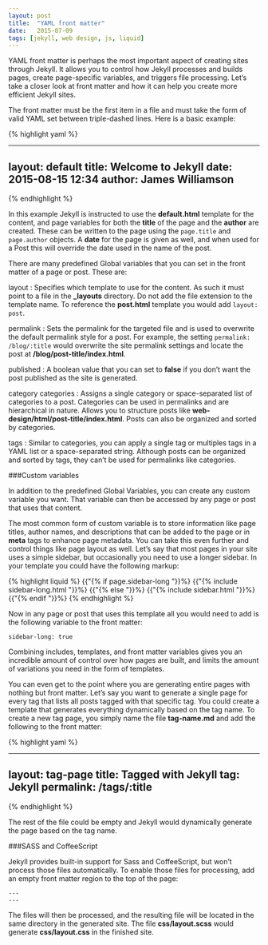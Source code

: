 ```yaml
---
layout: post
title:  "YAML front matter"
date:   2015-07-09
tags: [jekyll, web design, js, liquid]
---
```

YAML front matter is perhaps the most important aspect of creating sites through Jekyll. It allows you to control how Jekyll processes and builds pages, create page-specific variables, and triggers file processing. Let’s take a closer look at front matter and how it can help you create more efficient Jekyll sites.

The front matter must be the first item in a file and must take the form of valid YAML set between triple-dashed lines. Here is a basic example:

{% highlight yaml %}

---
layout: default
title: Welcome to Jekyll
date: 2015-08-15 12:34
author: James Williamson
---

{% endhighlight %}

In this example Jekyll is instructed to use the **default.html** template for the content, and page variables for both the **title** of the page and the **author** are created. These can be written to the page using the `page.title` and `page.author` objects. A **date** for the page is given as well, and when used for a Post this will override the date used in the name of the post.

There are many predefined Global variables that you can set in the front matter of a page or post. These are:

layout
: Specifies which template to use for the content. As such it must point to a file in the **_layouts** directory. Do not add the file extension to the template name. To reference the **post.html** template you would add `layout: post`.

permalink
: Sets the permalink for the targeted file and is used to overwrite the default permalink style for a post. For example, the setting `permalink: /blog/:title` would overwrite the site permalink settings and locate the post at **/blog/post-title/index.html**.

published
: A boolean value that you can set to **false** if you don’t want the post published as the site is generated.

category
categories
: Assigns a single category or space-separated list of categories to a post. Categories can be used in permalinks and are hierarchical in nature. Allows you to structure posts like **web-design/html/post-title/index.html**. Posts can also be organized and sorted by categories.

tags
: Similar to categories, you can apply a single tag or multiples tags in a YAML list or a space-separated string. Although posts can be organized and sorted by tags, they can’t be used for permalinks like categories.

###Custom variables

In addition to the predefined Global Variables, you can create any custom variable you want. That variable can then be accessed by any page or post that uses that content.

The most common form of custom variable is to store information like page titles, author names, and descriptions that can be added to the page or in **meta** tags to enhance page metadata. You can take this even further and control things like page layout as well. Let’s say that most pages in your site uses a simple sidebar, but occasionally you need to use a longer sidebar. In your template you could have the following markup:

{% highlight liquid %}
{{"{% if page.sidebar-long "}}%}
    {{"{% include sidebar-long.html "}}%}
    {{"{% else "}}%}
    {{"{% include sidebar.html "}}%}
{{"{% endif "}}%}
{% endhighlight %}

Now in any page or post that uses this template all you would need to add is the following variable to the front matter:

~~~~~~~
sidebar-long: true
~~~~~~~

Combining includes, templates, and front matter variables gives you an incredible amount of control over how pages are built, and limits the amount of variations you need in the form of templates.

You can even get to the point where you are generating entire pages with nothing but front matter. Let’s say you want to generate a single page for every tag that lists all posts tagged with that specific tag. You could create a template that generates everything dynamically based on the tag name. To create a new tag page, you simply name the file **tag-name.md** and add the following to the front matter:

{% highlight yaml %}

---
layout: tag-page
title: Tagged with Jekyll
tag: Jekyll
permalink: /tags/:title
---

{% endhighlight %}

The rest of the file could be empty and Jekyll would dynamically generate the page based on the tag name.

###SASS and CoffeeScript

Jekyll provides built-in support for Sass and CoffeeScript, but won’t process those files automatically. To enable those files for processing, add an empty front matter region to the top of the page:

~~~~~~~
---
---
~~~~~~~

The files will then be processed, and the resulting file will be located in the same directory in the generated site. The file **css/layout.scss** would generate **css/layout.css** in the finished site.

